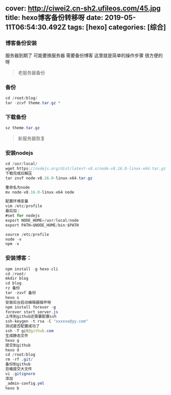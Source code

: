 cover: http://ciwei2.cn-sh2.ufileos.com/45.jpg
title: hexo博客备份转移呀
date: 2019-05-11T06:54:30.492Z
tags: [hexo]
categories: [综合]
---
### 博客备份安装

服务器到期了 可能要换服务器 需要备份博客 这里就是简单的操作步骤 很方便的呀

<!--more-->

> 老服务器备份

### 备份

```java
cd /root/blog/
tar -zcvf theme.tar.gz *
```

### 下载备份

```java
sz theme.tar.gz
```

> 新服务器恢复

### 安装nodejs

```java
cd /usr/local/
wget https://nodejs.org/dist/latest-v8.x/node-v8.16.0-linux-x64.tar.gz
下载完成后解压
tar zxvf node-v8.16.0-linux-x64.tar.gz

重命名为node
mv node-v8.16.0-linux-x64 node

配置环境变量
vim /etc/profile
最后加：
#set for nodejs
export NODE_HOME=/usr/local/node
export PATH=$NODE_HOME/bin:$PATH

source /etc/profile
node -v
npm -v
```

### 安装博客：

```java
npm install -g hexo-cli
cd /root/
mkdir blog
cd blog
rz 备份
tar -zxvf 备份
hexo s
安装后台启动编辑器插件呀
npm install forever -g
forever start server.js
上传到github还需要配置ssh
ssh-keygen -t rsa -C "xxxxxx@yy.com"
测试是否配置成功了
ssh -T git@github.com
生成静态文件
hexo g
提交到github
hexo d
cd /root/blog
rm -rf .git/
备份到github
忽略提交大文件
vi .gitignore 
添加
_admin-config.yml
hexo b
```